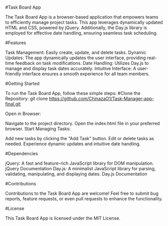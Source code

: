 #Task Board App

The Task Board App is a browser-based application that empowers teams to efficiently manage project tasks. This app leverages dynamically updated HTML and CSS, powered by jQuery. Additionally, the Day.js library is employed for effective date handling, ensuring seamless task scheduling.

#Features

Task Management: Easily create, update, and delete tasks.
Dynamic Updates: The app dynamically updates the user interface, providing real-time feedback on task modifications.
Date Handling: Utilizes Day.js to manage and display task dates accurately.
Intuitive Interface: A user-friendly interface ensures a smooth experience for all team members.

#Getting Started

To run the Task Board App, follow these simple steps:
#Clone the Repository: git clone https://github.com/ChinazaO1/Task-Manager-app-final.git

Open in Browser:

Navigate to the project directory.
Open the index.html file in your preferred browser.
Start Managing Tasks:

Add new tasks by clicking the "Add Task" button.
Edit or delete tasks as needed.
Experience dynamic updates and intuitive date handling.

#Dependencies

jQuery: A fast and feature-rich JavaScript library for DOM manipulation.
jQuery Documentation
Day.js: A minimalist JavaScript library for parsing, validating, manipulating, and displaying dates.
Day.js Documentation

#Contributions

Contributions to the Task Board App are welcome! Feel free to submit bug reports, feature requests, or even pull requests to enhance the functionality.

#License

This Task Board App is licensed under the MIT License.
